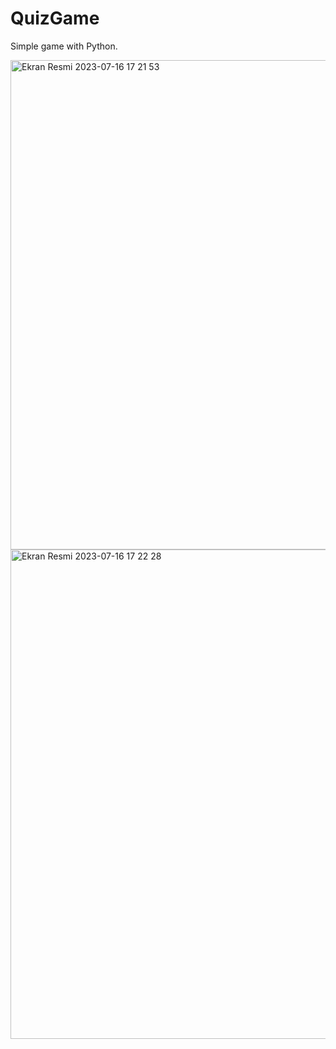 # QuizGame
Simple game with Python.

<img width="783" alt="Ekran Resmi 2023-07-16 17 21 53" src="https://github.com/MetinKagit/QuizGame/assets/76729066/9930133a-06e1-4483-8069-050cfa57e3c9">
<img width="783" alt="Ekran Resmi 2023-07-16 17 22 28" src="https://github.com/MetinKagit/QuizGame/assets/76729066/2049cdca-ebf5-4de5-8f1b-da51d29d5db4">

